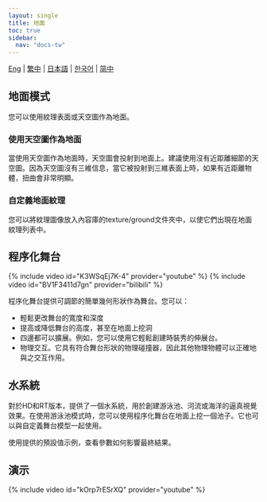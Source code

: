 ```yaml
---
layout: single
title: 地面
toc: true
sidebar:
  nav: "docs-tw"
---
```

[Eng](/dancexr/features/ground) | [繁中](/tw/dancexr/features/ground) | [日本語](/jp/dancexr/features/ground) | [한국어](/kr/dancexr/features/ground) | [简中](/zh/dancexr/features/ground)


## 地面模式
您可以使用紋理表面或天空圖作為地面。

### 使用天空圖作為地面
當使用天空圖作為地面時，天空圖會投射到地面上。建議使用沒有近距離細節的天空圖。因為天空圖沒有三維信息，當它被投射到三維表面上時，如果有近距離物體，扭曲會非常明顯。

### 自定義地面紋理
您可以將紋理圖像放入內容庫的texture/ground文件夾中，以使它們出現在地面紋理列表中。

## 程序化舞台
{% include video id="K3WSqEj7K-4" provider="youtube" %}
{% include video id="BV1F3411d7gn" provider="bilibili" %}

程序化舞台提供可調節的簡單幾何形狀作為舞台。您可以：
* 輕鬆更改舞台的寬度和深度
* 提高或降低舞台的高度，甚至在地面上挖洞
* 四邊都可以擴展。例如，您可以使用它輕鬆創建時裝秀的伸展台。
* 物理交互。它具有符合舞台形狀的物理碰撞器，因此其他物理物體可以正確地與之交互作用。

## 水系統
對於HD和RT版本，提供了一個水系統，用於創建游泳池、河流或海洋的逼真視覺效果。在使用游泳池模式時，您可以使用程序化舞台在地面上挖一個池子。它也可以與自定義舞台模型一起使用。

使用提供的預設值示例，查看參數如何影響最終結果。

## 演示
{% include video id="kOrp7rESrXQ" provider="youtube" %}